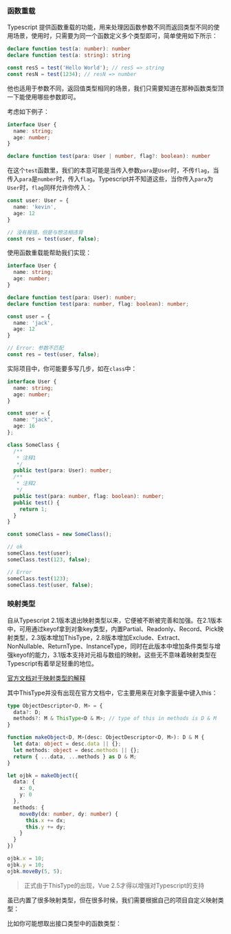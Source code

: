 ### 函数重载

Typescript 提供函数重载的功能，用来处理因函数参数不同而返回类型不同的使用场景，使用时，只需要为同一个函数定义多个类型即可，简单使用如下所示：

```typescript
declare function test(a: number): number
declare function test(a: string): string

const resS = test('Hello World'); // resS => string
const resN = test(1234); // resN => number
```

他也适用于参数不同，返回值类型相同的场景，我们只需要知道在那种函数类型顶一下能使用哪些参数即可。

考虑如下例子：

```typescript
interface User {
  name: string;
  age: number;
}

declare function test(para: User | number, flag?: boolean): number
```

在这个`test`函数里，我们的本意可能是当传入参数`para`是`User`时，不传`flag`，当传入`para`是`number`时，传入`flag`。Typescript并不知道这些，当你传入`para`为`User`时，`flag`同样允许你传入：

```typescript
const user: User = {
  name: 'kevin',
  age: 12
}

// 没有报错，但是与想法相违背
const res = test(user, false);
```

使用函数重载能帮助我们实现：

```typescript
interface User {
  name: string;
  age: number;
}

declare function test(para: User): number;
declare function test(para: number, flag: boolean): number;

const user = {
  name: 'jack',
  age: 12
}

// Error: 参数不匹配
const res = test(user, false);
```

实际项目中，你可能要多写几步，如在`class`中：

```typescript
interface User {
  name: string;
  age: number;
}

const user = {
  name: "jack",
  age: 16
};

class SomeClass {
  /**
   * 注释1
   */
  public test(para: User): number;
  /**
   * 注释2
   */
  public test(para: number, flag: boolean): number;
  public test() {
    return 1;
  }
}

const someClass = new SomeClass();

// ok
someClass.test(user);
someClass.test(123, false);

// Error
someClass.test(123);
someClass.test(user, false);
```

### 映射类型

自从Typescript 2.1版本退出映射类型以来，它便被不断被完善和加强。在2.1版本中，可用通过keyof拿到对象key类型，内置Partial、Readonly、Record、Pick映射类型，2.3版本增加ThisType，2.8版本增加Exclude、Extract、NonNullable、ReturnType、InstanceType，同时在此版本中增加条件类型与增强keyof的能力，3.1版本支持对元祖与数组的映射。这些无不意味着映射类型在Typescript有着举足轻重的地位。

[官方文档对于映射类型的解释](https://www.tslang.cn/docs/handbook/advanced-types.html)

其中ThisType并没有出现在官方文档中，它主要用来在对象字面量中键入this：

```typescript
type ObjectDescriptor<D, M> = {
  data?: D;
  methods?: M & ThisType<D & M>; // type of this in methods is D & M
}

function makeObject<D, M>(desc: ObjectDescriptor<D, M>): D & M {
  let data: object = desc.data || {};
  let methods: object = desc.methods || {};
  return { ...data, ...methods } as D & M;
}

let ojbk = makeObject({
  data: {
    x: 0,
    y: 0
  },
  methods: {
    moveBy(dx: number, dy: number) {
      this.x += dx;
      this.y += dy;
    }
  }
})

ojbk.x = 10;
ojbk.y = 10;
ojbk.moveBy(5, 5);
```

> 正式由于ThisType的出现，Vue 2.5才得以增强对Typescript的支持

虽已内置了很多映射类型，但在很多时候，我们需要根据自己的项目自定义映射类型：

比如你可能想取出接口类型中的函数类型：

```

```


